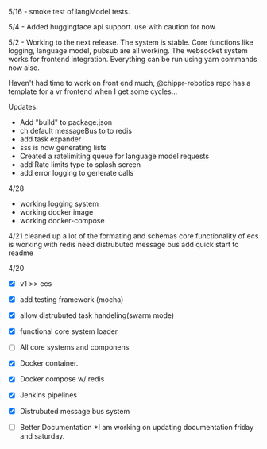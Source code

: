 5/16 - smoke test of langModel tests.


5/4 - Added huggingface api support. use with caution for now. 

5/2 -
Working to the next release. The system is stable. Core functions like logging, language model, pubsub are all working. The websocket system works for frontend integration. Everything can be run using yarn commands now also.

Haven't had time to work on front end much, @chippr-robotics repo has a template for a vr frontend when I get some cycles...

Updates:
- Add "build" to package.json
- ch default messageBus to to redis
- add task expander
- sss is now generating lists
- Created a ratelimiting queue for language model requests
- add Rate limits type to splash screen
- add error logging to generate calls

4/28
- working logging system
- working docker image
- working docker-compose

4/21 
cleaned up a lot of the formating and schemas
core functionality of ecs is working with redis
need distrubuted message bus
add quick start to readme


4/20 
- [x] v1 >> ecs
- [x] add testing framework (mocha)
- [x] allow distrubuted task handeling(swarm mode)
- [x] functional core system loader
- [ ] All core systems and componens 
- [x] Docker container. 
- [x] Docker compose w/ redis
- [x] Jenkins pipelines 
- [x] Distrubuted message bus system 
- [ ] Better Documentation *I am working on updating documentation friday and saturday.

